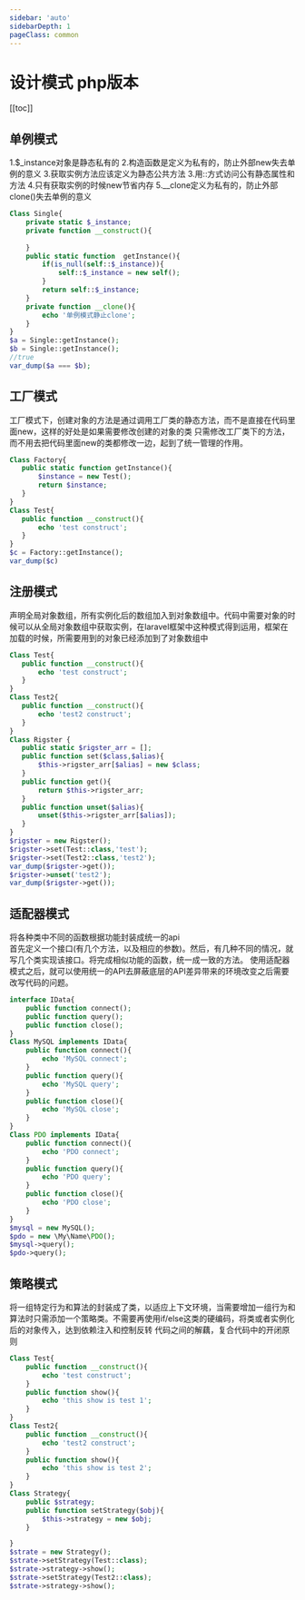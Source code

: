 ```yaml
---
sidebar: 'auto'
sidebarDepth: 1
pageClass: common
---
```

# 设计模式 php版本
[[toc]]
## 单例模式
1.$_instance对象是静态私有的
2.构造函数是定义为私有的，防止外部new失去单例的意义
3.获取实例方法应该定义为静态公共方法
3.用::方式访问公有静态属性和方法
4.只有获取实例的时候new节省内存
5.__clone定义为私有的，防止外部clone()失去单例的意义
```php
Class Single{
	private static $_instance;
	private function __construct(){
		
	}
	public static function  getInstance(){
		if(is_null(self::$_instance)){
			self::$_instance = new self();
		}
		return self::$_instance;
	}
	private function __clone(){
		echo '单例模式静止clone';
	}
}
$a = Single::getInstance();
$b = Single::getInstance();
//true
var_dump($a === $b);
```
## 工厂模式
工厂模式下，创建对象的方法是通过调用工厂类的静态方法，而不是直接在代码里面new，这样的好处是如果需要修改创建的对象的类 只需修改工厂类下的方法，而不用去把代码里面new的类都修改一边，起到了统一管理的作用。
 ```php
 Class Factory{
	public static function getInstance(){
		$instance = new Test();
		return $instance;
	}
}
Class Test{
	public function __construct(){
		echo 'test construct';
	}
}
$c = Factory::getInstance();
var_dump($c)
 ```
 ## 注册模式
 声明全局对象数组，所有实例化后的数组加入到对象数组中。代码中需要对象的时候可以从全局对象数组中获取实例，在laravel框架中这种模式得到运用，框架在加载的时候，所需要用到的对象已经添加到了对象数组中
 ```php
 Class Test{
	public function __construct(){
		echo 'test construct';
	}
}
Class Test2{
	public function __construct(){
		echo 'test2 construct';
	}
}
Class Rigster {
	public static $rigster_arr = [];
	public function set($class,$alias){
		$this->rigster_arr[$alias] = new $class;
	}
	public function get(){
		return $this->rigster_arr;
	}
	public function unset($alias){
		unset($this->rigster_arr[$alias]);
	}	
}
$rigster = new Rigster();
$rigster->set(Test::class,'test');
$rigster->set(Test2::class,'test2');
var_dump($rigster->get());
$rigster->unset('test2');
var_dump($rigster->get());
 ```
## 适配器模式
将各种类中不同的函数根据功能封装成统一的api   
首先定义一个接口(有几个方法，以及相应的参数)。然后，有几种不同的情况，就写几个类实现该接口。将完成相似功能的函数，统一成一致的方法。 
使用适配器模式之后，就可以使用统一的API去屏蔽底层的API差异带来的环境改变之后需要改写代码的问题。
```php
interface IData{
	public function connect();
	public function query();
	public function close();
}
Class MySQL implements IData{
	public function connect(){
		echo 'MySQL connect';
	}
	public function query(){
		echo 'MySQL query';
	}
	public function close(){
		echo 'MySQL close';
	}
}
Class PDO implements IData{
	public function connect(){
		echo 'PDO connect';
	}
	public function query(){
		echo 'PDO query';
	}
	public function close(){
		echo 'PDO close';
	}
}
$mysql = new MySQL();
$pdo = new \My\Name\PDO();
$mysql->query();
$pdo->query();
```
## 策略模式
将一组特定行为和算法的封装成了类，以适应上下文环境，当需要增加一组行为和算法时只需添加一个策略类。不需要再使用if/else这类的硬编码，将类或者实例化后的对象传入，达到依赖注入和控制反转 代码之间的解藕，复合代码中的开闭原则
```php
Class Test{
	public function __construct(){
		echo 'test construct';
	}
	public function show(){
		echo 'this show is test 1';
	}
}
Class Test2{
	public function __construct(){
		echo 'test2 construct';
	}
	public function show(){
		echo 'this show is test 2';
	}
}
Class Strategy{
	public $strategy;
	public function setStrategy($obj){
		$this->strategy = new $obj;
	}

}
$strate = new Strategy();
$strate->setStrategy(Test::class);
$strate->strategy->show();
$strate->setStrategy(Test2::class);
$strate->strategy->show();
```



